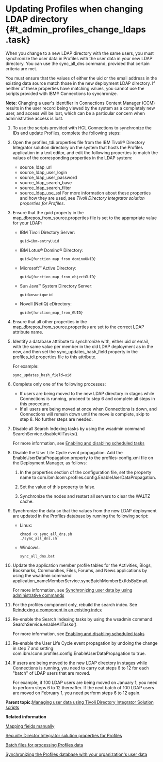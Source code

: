 # Updating Profiles when changing LDAP directory {#t_admin_profiles_change_ldaps .task}

When you change to a new LDAP directory with the same users, you must synchronize the user data in Profiles with the user data in your new LDAP directory. You can use the sync\_all\_dns command, provided that certain criteria are met.

You must ensure that the values of either the uid or the email address in the existing data source match those in the new deployment LDAP directory. If neither of these properties have matching values, you cannot use the scripts provided with IBM® Connections to synchronize.

**Note:** Changing a user's identifier in Connections Content Manager \(CCM\) results in the user record being viewed by the system as a completely new user, and access will be lost, which can be a particular concern when administrative access is lost.

1.  To use the scripts provided with HCL Connections to synchronize the IDs and update Profiles, complete the following steps:
2.  Open the profiles\_tdi.properties file from the IBM Tivoli® Directory Integrator solution directory on the system that hosts the Profiles application in a text editor, and edit the following properties to match the values of the corresponding properties in the LDAP system:

    -   source\_ldap\_url
    -   source\_ldap\_user\_login
    -   source\_ldap\_user\_password
    -   source\_ldap\_search\_base
    -   source\_ldap\_search\_filter
    -   source\_ldap\_use\_ssl
    For more information about these properties and how they are used, see *Tivoli Directory Integrator solution properties for Profiles*.

3.  Ensure that the guid property in the map\_dbrepos\_from\_source.properties file is set to the appropriate value for your LDAP:

    -   IBM Tivoli Directory Server:

        ```
        guid=ibm-entryUuid
        ```

    -   IBM Lotus® Domino® Directory:

        ```
        guid={function_map_from_dominoUNID}
        ```

    -   Microsoft™ Active Directory:

        ```
        guid={function_map_from_objectGUID}
        ```

    -   Sun Java™ System Directory Server:

        ```
        guid=nsuniqueid
        ```

    -   Novell \(NetIQ\) eDirectory:

        ```
        guid={function_map_from_GUID}
        ```

4.  Ensure that all other properties in the map\_dbrepos\_from\_source.properties are set to the correct LDAP attribute name.

5.  Identify a database attribute to synchronize with, either uid or email, with the same value per member in the old LDAP deployment as in the new, and then set the sync\_updates\_hash\_field property in the profiles\_tdi.properties file to this attribute.

    For example:

    ```
    sync_updates_hash_field=uid
    ```

6.  Complete only one of the following processes:

    -   If users are being moved to the new LDAP directory in stages while Connections is running, proceed to step 6 and complete all steps in this procedure.
    -   If all users are being moved at once when Connections is down, and Connections will remain down until the move is complete, skip to step 8. No further steps are needed.
7.  Disable all Search Indexing tasks by using the wsadmin command SearchService.disableAllTasks\(\).

    For more information, see [Enabling and disabling scheduled tasks](t_admin_search_enable_indexing_task.md)

8.  Disable the User Life Cycle event propagation. Add the EnableUserDataPropagation property to the profiles-config.xml file on the Deployment Manager, as follows:

    1.  In the properties section of the configuration file, set the property name to com.ibm.lconn.profiles.config.EnableUserDataPropagation.

    2.  Set the value of this property to false.

    3.  Synchronize the nodes and restart all servers to clear the WALTZ cache.

9.  Synchronize the data so that the values from the new LDAP deployment are updated in the Profiles database by running the following script:

    -   Linux:

        ```
        chmod +x sync_all_dns.sh
        ./sync_all_dns.sh
        ```

    -   Windows:

        ```
        sync_all_dns.bat
        ```

10. Update the application member profile tables for the Activities, Blogs, Bookmarks, Communities, Files, Forums, and News applications by using the wsadmin command application\_nameMemberService.syncBatchMemberExtIdsByEmail.

    For more information, see [Synchronizing user data by using administrative commands](c_admin_common_sync_via_admin_commands1.md)

11. For the profiles component only, rebuild the search index. See [Reindexing a component in an existing index](t_admin_search_reindex_component_index.md)

12. Re-enable the Search Indexing tasks by using the wsadmin command SearchService.enableAllTasks\(\).

    For more information, see [Enabling and disabling scheduled tasks](t_admin_search_enable_indexing_task.md)

13. Re-enable the User Life Cycle event propagation by undoing the change in step 7 and setting com.ibm.lconn.profiles.config.EnableUserDataPropagation to true.

14. If users are being moved to the new LDAP directory in stages while Connections is running, you need to carry out steps 6 to 12 for each "batch" of LDAP users that are moved.

    For example, if 100 LDAP users are being moved on January 1, you need to perform steps 6 to 12 thereafter. If the next batch of 100 LDAP users are moved on February 1, you need perform steps 6 to 12 again.


**Parent topic:**[Managing user data using Tivoli Directory Integrator Solution scripts](../admin/c_admin_profiles_updating_ldap.md)

**Related information**  


[Mapping fields manually](../install/t_prof_tdi_mapfields.md)

[Security Director Integrator solution properties for Profiles](../install/r_pers_tdi_props.md)

[Batch files for processing Profiles data](../install/r_TDI_batch_files.md)

[Synchronizing the Profiles database with your organization's user data](../admin/t_admin_profiles_sync_ldap.md)

